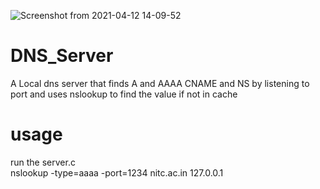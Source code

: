 ![Screenshot from 2021-04-12 14-09-52](https://user-images.githubusercontent.com/45396214/114463102-d6710f00-9b98-11eb-8f79-73a7671c9c08.png)
# DNS_Server
A Local dns server that finds A and AAAA CNAME and NS by listening to port and uses nslookup to find the value if not in cache
# usage 
run the server.c<br>
nslookup -type=aaaa -port=1234 nitc.ac.in 127.0.0.1
